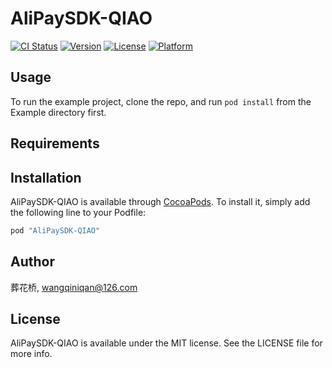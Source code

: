 # AliPaySDK-QIAO

[![CI Status](http://img.shields.io/travis/葬花桥/AliPaySDK-QIAO.svg?style=flat)](https://travis-ci.org/葬花桥/AliPaySDK-QIAO)
[![Version](https://img.shields.io/cocoapods/v/AliPaySDK-QIAO.svg?style=flat)](http://cocoapods.org/pods/AliPaySDK-QIAO)
[![License](https://img.shields.io/cocoapods/l/AliPaySDK-QIAO.svg?style=flat)](http://cocoapods.org/pods/AliPaySDK-QIAO)
[![Platform](https://img.shields.io/cocoapods/p/AliPaySDK-QIAO.svg?style=flat)](http://cocoapods.org/pods/AliPaySDK-QIAO)

## Usage

To run the example project, clone the repo, and run `pod install` from the Example directory first.

## Requirements

## Installation

AliPaySDK-QIAO is available through [CocoaPods](http://cocoapods.org). To install
it, simply add the following line to your Podfile:

```ruby
pod "AliPaySDK-QIAO"
```

## Author

葬花桥, wangqiniqan@126.com

## License

AliPaySDK-QIAO is available under the MIT license. See the LICENSE file for more info.
